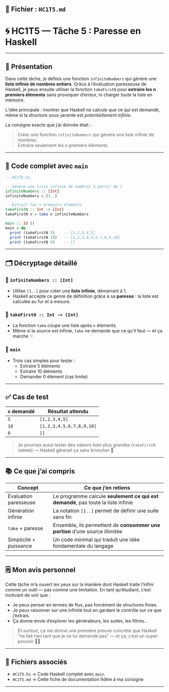 ## 📘 Fichier : `HC1T5.md`

# 🌀 HC1T5 — Tâche 5 : Paresse en Haskell

---

## 📝 Présentation

Dans cette tâche, je définis une fonction `infiniteNumbers` qui génère une **liste infinie de nombres entiers**. Grâce à l’évaluation paresseuse de Haskell, je peux ensuite utiliser la fonction `takeFirstN` pour **extraire les n premiers éléments** sans provoquer d’erreur, ni charger toute la liste en mémoire.

L’idée principale : montrer que Haskell ne calcule que ce qui est demandé, même si la structure sous-jacente est _potentiellement infinie_.

La consigne exacte que j’ai donnée était :  
> Créer une fonction `infiniteNumbers` qui génère une liste infinie de nombres.  
> Extraire seulement les n premiers éléments.

---

## 🔧 Code complet avec `main`

```haskell
-- HC1T5.hs

-- Génère une liste infinie de nombres à partir de 1
infiniteNumbers :: [Int]
infiniteNumbers = [1..]

-- Extrait les n premiers éléments
takeFirstN :: Int -> [Int]
takeFirstN n = take n infiniteNumbers

main :: IO ()
main = do
  print (takeFirstN 5)    -- [1,2,3,4,5]
  print (takeFirstN 10)   -- [1,2,3,4,5,6,7,8,9,10]
  print (takeFirstN 0)    -- []
```

---

## 🗂️ Décryptage détaillé

### 🔸 `infiniteNumbers :: [Int]`

- Utilise `[1..]` pour créer une **liste infinie**, démarrant à 1.
- Haskell accepte ce genre de définition grâce à sa **paresse** : la liste est calculée au fur et à mesure.

### 🔸 `takeFirstN :: Int -> [Int]`

- La fonction `take` coupe une liste après `n` éléments.
- Même si la source est infinie, `take` ne demande que ce qu’il faut — et ça marche ✨

### 🔸 `main`

- Trois cas simples pour tester :
  - Extraire 5 éléments
  - Extraire 10 éléments
  - Demander 0 élément (cas limite)

---

## ✅ Cas de test

| `n` demandé | Résultat attendu          |
|-------------|---------------------------|
| `5`         | `[1,2,3,4,5]`             |
| `10`        | `[1,2,3,4,5,6,7,8,9,10]`  |
| `0`         | `[]`                     |

> Je pourrais aussi tester des valeurs bien plus grandes (`takeFirstN 100000`) — Haskell gérerait ça sans broncher 🧘

---

## 📚 Ce que j’ai compris

| Concept                   | Ce que j’en retiens                                                                 |
|---------------------------|--------------------------------------------------------------------------------------|
| Évaluation paresseuse     | Le programme calcule **seulement ce qui est demandé**, pas toute la liste infinie   |
| Génération infinie        | La notation `[1..]` permet de définir une suite sans fin                            |
| `take` + paresse          | Ensemble, ils permettent de **consommer une portion** d’une source illimitée        |
| Simplicité + puissance    | Un code minimal qui traduit une idée fondamentale du langage                       |

---

## 🗒️ Mon avis personnel

Cette tâche m’a ouvert les yeux sur la manière dont Haskell traite l’infini comme un outil — pas comme une limitation. En tant qu’étudiant, c’est motivant de voir que :

- Je peux penser en termes de flux, pas forcément de structures finies.
- Je peux raisonner sur une infinité tout en gardant le contrôle sur ce que j’extrais.
- Ça donne envie d’explorer les générateurs, les suites, les filtres…

> Et surtout, ça me donne une première preuve concrète que Haskell “ne fait rien tant que je ne lui demande pas” — et ça, c’est un super pouvoir 🦥✨

---

## 📂 Fichiers associés

- `HC1T5.hs` → Code Haskell complet avec `main`
- `HC1T5.md` → Cette fiche de documentation fidèle à ma consigne

---
